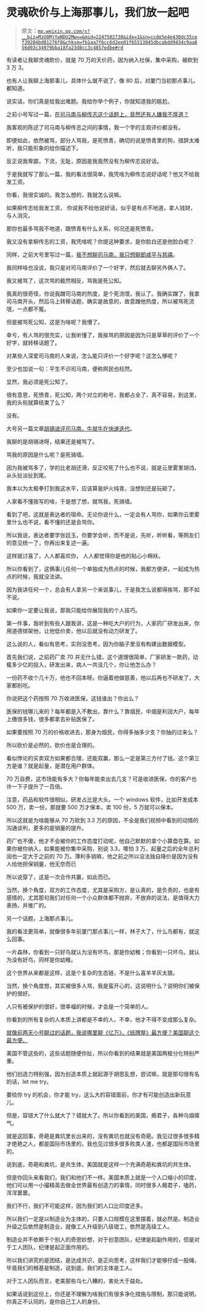 # 灵魂砍价与上海那事儿，我们放一起吧

> 原文：[`mp.weixin.qq.com/s?__biz=MzU0MjYwNDU2Mw==&mid=2247502730&idx=1&sn=ccde5e4e430dc35cef39284bd81276f8&chksm=fb1aa7f6cc6d2ee01f65513845dbcabdd9434c9aa856d03c34979bba18fa23d8cc3c4857edbe#rd`](http://mp.weixin.qq.com/s?__biz=MzU0MjYwNDU2Mw==&mid=2247502730&idx=1&sn=ccde5e4e430dc35cef39284bd81276f8&chksm=fb1aa7f6cc6d2ee01f65513845dbcabdd9434c9aa856d03c34979bba18fa23d8cc3c4857edbe#rd)

有读者让我聊灵魂砍价，就是 70 万的天价药，因为纳入社保，集中采购，被砍到 3 万 3。 

也有人让我聊上海那事儿，具体什么就不说了，像 80 后，对厦门当初那点事儿，都知道。

说实话，你们真是给我出难题。我给你举个例子，你就知道我的尴尬。

之前小号写过一篇，[在司马南与柳传志这个话题上，竟然还有人嫌我不厚道？](http://mp.weixin.qq.com/s?__biz=MzU3NDc5Nzc0NQ==&mid=2247509925&idx=1&sn=863d8b8da44279b1f2b3e8ac3e50a357&chksm=fd2e057bca598c6d5f1761730afa3d9705779c4aa279cfdb8388851d652a1ce14a8414384229&scene=21#wechat_redirect)

我客观的陈述了司马南与柳传志之间的事情，我一个字的主观评价都没有。 

即便如此，依然被骂，部分人骂我，是死愤青，确切的说是愤青里的狗，措辞太难听，我只能形象的给你描述下。

反正说我卑鄙，下流，无耻，原因是我竟然没有为柳传志说好话。 

于是我就写了那么一篇，我的看法很简单，我凭啥为柳传志说好话呢？他又不给我发工资。 

你看，我很实诚的。我怎么想的，我就怎么说嘛。

如果柳传志给我发工资， 你说我不给他说好话，似乎是有点不地道，拿人钱财，与人消灾。

那你也最多骂我不地道，跟愤青有什么关系，何况还是死愤青。

我又没有拿柳传志的工资，我凭啥呢？你提这种要求，是你脸白还是他脸白呢？ 

同样，之前大号里写过一篇，[我不想聊司马南，我只想聊郎咸平与慈禧](http://mp.weixin.qq.com/s?__biz=MzU0MjYwNDU2Mw==&mid=2247502704&idx=2&sn=3b161438986c61731d925f093fecd2a7&chksm=fb1aa70ccc6d2e1a51c66fcd7cb36209d66673564fdc0f9ef7d0b3e7b26d55ed63ef3a2b3d95&scene=21#wechat_redirect)。 

我同样啥也没说，我只是对司马南评价了一个好字，然后就去聊另外俩人了。 

我又被骂了，这次骂的截然相反，骂我是死公知。 

我真的很奇怪，你说我蹭司马南的热度，是个死流氓，我认了。我确实蹭了，我拿司马南开头，然后马上转移话题，确实是故意的，故意蹭他热度，所以被骂死流氓，一点都不冤。

但是被骂死公知，这是为啥呢？我懵了。

幸亏，有人骂的很充实，让我听懂了，我挨骂的原因是因为只是草草的评价了一个好字，就转移话题了。

对某些人深爱司马南的人来说，怎么能只评价一个好字呢？这怎么够呢？ 

至少也加说一句：平生不识司马南，便称网民也枉然。

显然，我必须是死公知了。

很有意思，死愤青，死公知，两个对立的称号，我都占全了，真不容易，到这里，我的头衔就算结束了么？ 

没有。

大号另一篇文章[胡锡进评司马南，牛就牛在快速迭代](http://mp.weixin.qq.com/s?__biz=MzU0MjYwNDU2Mw==&mid=2247502672&idx=1&sn=1219218c412418a85a82f84aee456dac&chksm=fb1aa72ccc6d2e3a9a2c242c7d616a0953efc8db4f21a3a22584cc04603da08b29687ca04568&scene=21#wechat_redirect)。

我聊的是胡锡进呀，结果还是被骂了。

骂我的原因是什么呢？是死骑墙。

因为我被骂多了，学的比老胡还滑，反正咬死了什么也不说，就是云里雾里胡诌，从头扯淡扯到尾。

我本以为太极拳打到我这水平，应该算是炉火纯青，没想到还是玩砸了。

人家看不懂我写的啥，于是想了想，就骂我，死骑墙。

看到了吧，这就是表达者的宿命。无论你说什么，一定会有人骂你，如果你云里雾里什么也不说，看不懂的还是会骂你。

所以我说，表达者要学张廷玉，你要学会听，而不是说，先听，听听看，等网友们的意见统一了，你再出来复述一遍。

这样就讨喜了，人人都喜欢你， 人人都觉得你是他的贴心小棉袄。

所以你看到了，这俩事儿任何一个单独成为热点的时候，我都方便讲，一起成为热点的时候，我就没法讲。 

因为我讲任何一个，总会有人拿另一个来说事儿，于是我怎么说都得挨骂，那不如不说。 

如果你一定要让我说，那我只能给你展现我的个人技巧。

第一件事，我听到有些人跟我讲，这是一种吃大户的行为，人家药厂研发出来，你用道德绑架他，让他低价卖，他以后就没有动力研发了。

这么说的人，看似有思考，实则没思考，因为你脑子里没有构建出数据模型。

首先我们说，之前药厂卖 70 并无什么错，这个道理很简单，厂家研发一款药，动辄多少亿的投入，研发出来，病人一共没几个，你让他怎么办？

一份药不收个几十万，他也不回本呀。你逼着他做慈善，他以后再也不研发了，大家都别吃。

你说把这个药按照 70 万收进医保，这钱谁出？你出么？ 

医保的钱哪儿来的？每年都是入不敷出，靠什么？靠烟民，中烟是利润大户，每年上缴很多钱，很多都拿去补贴医保了。 

如果要按照 70 万的价格收进去，那身为烟民，你得多抽多少支？你抽的过来么？ 

所以砍价是必然的，砍价也是合理的。 

看似悖论的买卖双方如果都合理，还能双赢，那么一定是第三方付了钱。这个第三方是谁？就是起量，是潜在用户群体。

70 万自费，这市场能有多大？你每年能卖出去几支？可是收进医保，你的客户也许一下子提升了一百倍。 

注意，药品和软件很相似，研发占比是大头。一个 windows 软件，比如开发成本 500 万，卖一份，那就要 500 万才保本，卖 100 份，5 万就可以保本。 

所以这就是为啥能够从 70 万砍到 3.3 万的原因，不全是我们视频中看到的动情的沟通谈判，更多的是销量的提升。 

药厂也不傻，他才不会被你的工作态度打动呢，他自己默默的拿个小算盘在算。如果你被你纳入，如果能被你集中采购，别说 3.3，哪怕 3 万，起量之后的全年总利润也一定大于之前的 70 万。薄利多销嘛，他之前之所以没法独自降价是因为没有人给他担保销量，他无奈而已

所以说穿了，这是一次合作共赢，如此而已。

当然，换个角度，双方的工作态度，尤其是采购方，是认真的，是负责的，也是有感情的，尤其那句我们对任何一个小众群体都不抛弃，不放弃的说法，是值得大力表扬，并推广的。

另一个话题，上海那点事儿。 

我的看法更简单，就像很多年前厦门那点事儿一样，林子大了，什么鸟都有，就这么回事。

一片森林，你看到一只好鸟就认为没有坏鸟，那是你幼稚；你看到一只坏鸟，就认为没有好鸟，同样是你幼稚。 

这个世界从来都是这样，这是个复杂的生态链，不是什么喜羊羊灰太狼。 

当然，换个角度想，其实被很多人骂，我是蛮开心的，这说明什么？说明你们被保护的很好。 

人只有被保护的很好，很幸福的时候，才会是一个简单的人。 

你看到的所有复杂的人本质上讲都是不幸的人，不幸，他才不得不变成那么复杂。

[就像前两天小号聊过的话题，我说哪里聊《亿万》，《纸牌屋》最方便？美国聊这个最方便。](http://mp.weixin.qq.com/s?__biz=MzU3NDc5Nzc0NQ==&mid=2247510242&idx=2&sn=9a4f5a49347fdc60fdda4e9b7c0f110a&chksm=fd2e0a3cca59832ad66ea7f725e861d8b34239a77fb39564e52b4ac7a7d2c5b7c778a9179b53&scene=21#wechat_redirect)

美国不管这些的，这些话题随便你扯，所以你看到的结果就是美国两极分化特别严重。 

他们创造力特别强，因为创造本质上就起源于胡思乱想，尝试嘛，就是那句很有名的话，let me try。

要给你 try 的机会，你才能 try，这么大的容错面前，你才有可能创造出新玩意儿。

但是，容错大了什么就大了？错就大了。所以你看到的美国，瘾君子，各种乌烟瘴气。 

就是这回事，奇葩是粪坑里长出来的，没有粪坑也就没有奇葩。我见过很多很多精才绝艳之人，都是国际市场里的，我也见过很多很多败类人渣，也都是国际市场里的。

说到底，奇葩和粪坑，是共生体，美国就是这样一个充满奇葩和粪坑的共生体。

但是你回头来看我们，我们和他们不一样。美国本质上就是一个人口缩小的印度，他们可以用一小撮精英去做全世界最有创造力的事情，同时很多人瘾君子，嗑药，浑浑噩噩。 

我们不行，我们不可能这样，因为我们的人口比印度还多。

所以我们一定是以制造业为主体的，只要人口规模在这里摆着，就必然是。制造业升级之后依然是制造业，就像工人升级到八级钳工，依然是高级工人。

制造业并不依赖于个别人的奇思妙想，对于创意团队，纪律是起副作用的，但是对于工人团队，纪律是起正面作用的。 

所以我们讲究的是团结，是达成共识，是正向思考，这样我们才能够拧成一股绳，毕竟我们的根基是制造，说到底，我们的主体是工人。 

对于工人团队而言，老美那些乌七八糟的，害处大于益处。 

如果话说到这份上，你还是不理解为啥我们有很多净化措施与限制，那只能说明，你真正不认同的，是你自己工人的身份。